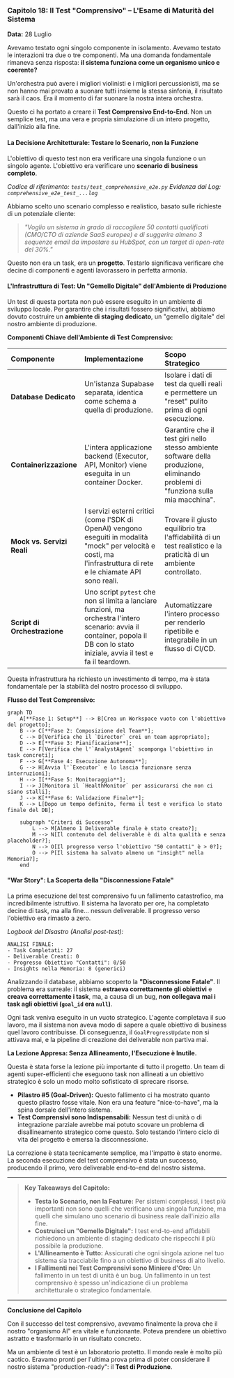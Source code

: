 ### **Capitolo 18: Il Test "Comprensivo" – L'Esame di Maturità del Sistema**

**Data:** 28 Luglio

Avevamo testato ogni singolo componente in isolamento. Avevamo testato le interazioni tra due o tre componenti. Ma una domanda fondamentale rimaneva senza risposta: **il sistema funziona come un organismo unico e coerente?**

Un'orchestra può avere i migliori violinisti e i migliori percussionisti, ma se non hanno mai provato a suonare tutti insieme la stessa sinfonia, il risultato sarà il caos. Era il momento di far suonare la nostra intera orchestra.

Questo ci ha portato a creare il **Test Comprensivo End-to-End**. Non un semplice test, ma una vera e propria simulazione di un intero progetto, dall'inizio alla fine.

#### **La Decisione Architetturale: Testare lo Scenario, non la Funzione**

L'obiettivo di questo test non era verificare una singola funzione o un singolo agente. L'obiettivo era verificare uno **scenario di business completo**.

*Codice di riferimento: `tests/test_comprehensive_e2e.py`*
*Evidenza dai Log: `comprehensive_e2e_test_...log`*

Abbiamo scelto uno scenario complesso e realistico, basato sulle richieste di un potenziale cliente:

> *"Voglio un sistema in grado di raccogliere 50 contatti qualificati (CMO/CTO di aziende SaaS europee) e di suggerire almeno 3 sequenze email da impostare su HubSpot, con un target di open-rate del 30%."*

Questo non era un task, era un **progetto**. Testarlo significava verificare che decine di componenti e agenti lavorassero in perfetta armonia.

#### **L'Infrastruttura di Test: Un "Gemello Digitale" dell'Ambiente di Produzione**

Un test di questa portata non può essere eseguito in un ambiente di sviluppo locale. Per garantire che i risultati fossero significativi, abbiamo dovuto costruire un **ambiente di staging dedicato**, un "gemello digitale" del nostro ambiente di produzione.

**Componenti Chiave dell'Ambiente di Test Comprensivo:**

| Componente | Implementazione | Scopo Strategico |
| :--- | :--- | :--- |
| **Database Dedicato** | Un'istanza Supabase separata, identica come schema a quella di produzione. | Isolare i dati di test da quelli reali e permettere un "reset" pulito prima di ogni esecuzione. |
| **Containerizzazione** | L'intera applicazione backend (Executor, API, Monitor) viene eseguita in un container Docker. | Garantire che il test giri nello stesso ambiente software della produzione, eliminando problemi di "funziona sulla mia macchina". |
| **Mock vs. Servizi Reali** | I servizi esterni critici (come l'SDK di OpenAI) vengono eseguiti in modalità "mock" per velocità e costi, ma l'infrastruttura di rete e le chiamate API sono reali. | Trovare il giusto equilibrio tra l'affidabilità di un test realistico e la praticità di un ambiente controllato. |
| **Script di Orchestrazione** | Uno script `pytest` che non si limita a lanciare funzioni, ma orchestra l'intero scenario: avvia il container, popola il DB con lo stato iniziale, avvia il test e fa il teardown. | Automatizzare l'intero processo per renderlo ripetibile e integrabile in un flusso di CI/CD. |

Questa infrastruttura ha richiesto un investimento di tempo, ma è stata fondamentale per la stabilità del nostro processo di sviluppo.

**Flusso del Test Comprensivo:**

```mermaid
graph TD
    A[**Fase 1: Setup**] --> B[Crea un Workspace vuoto con l'obiettivo del progetto];
    B --> C[**Fase 2: Composizione del Team**];
    C --> D[Verifica che il `Director` crei un team appropriato];
    D --> E[**Fase 3: Pianificazione**];
    E --> F[Verifica che l'`AnalystAgent` scomponga l'obiettivo in task concreti];
    F --> G[**Fase 4: Esecuzione Autonoma**];
    G --> H[Avvia l'`Executor` e lo lascia funzionare senza interruzioni];
    H --> I[**Fase 5: Monitoraggio**];
    I --> J[Monitora il `HealthMonitor` per assicurarsi che non ci siano stalli];
    J --> K[**Fase 6: Validazione Finale**];
    K --> L[Dopo un tempo definito, ferma il test e verifica lo stato finale del DB];

    subgraph "Criteri di Successo"
        L --> M[Almeno 1 Deliverable finale è stato creato?];
        M --> N[Il contenuto del deliverable è di alta qualità e senza placeholder?];
        N --> O[Il progresso verso l'obiettivo "50 contatti" è > 0?];
        O --> P[Il sistema ha salvato almeno un "insight" nella Memoria?];
    end
```

#### **"War Story": La Scoperta della "Disconnessione Fatale"**

La prima esecuzione del test comprensivo fu un fallimento catastrofico, ma incredibilmente istruttivo. Il sistema ha lavorato per ore, ha completato decine di task, ma alla fine... nessun deliverable. Il progresso verso l'obiettivo era rimasto a zero.

*Logbook del Disastro (Analisi post-test):*
```
ANALISI FINALE:
- Task Completati: 27
- Deliverable Creati: 0
- Progresso Obiettivo "Contatti": 0/50
- Insights nella Memoria: 8 (generici)
```
Analizzando il database, abbiamo scoperto la **"Disconnessione Fatale"**. Il problema era surreale: il sistema **estraeva correttamente gli obiettivi** e **creava correttamente i task**, ma, a causa di un bug, **non collegava mai i task agli obiettivi (`goal_id` era `null`)**.

Ogni task veniva eseguito in un vuoto strategico. L'agente completava il suo lavoro, ma il sistema non aveva modo di sapere a quale obiettivo di business quel lavoro contribuisse. Di conseguenza, il `GoalProgressUpdate` non si attivava mai, e la pipeline di creazione dei deliverable non partiva mai.

**La Lezione Appresa: Senza Allineamento, l'Esecuzione è Inutile.**

Questa è stata forse la lezione più importante di tutto il progetto. Un team di agenti super-efficienti che eseguono task non allineati a un obiettivo strategico è solo un modo molto sofisticato di sprecare risorse.

*   **Pilastro #5 (Goal-Driven):** Questo fallimento ci ha mostrato quanto questo pilastro fosse vitale. Non era una feature "nice-to-have", ma la spina dorsale dell'intero sistema.
*   **Test Comprensivi sono Indispensabili:** Nessun test di unità o di integrazione parziale avrebbe mai potuto scovare un problema di disallineamento strategico come questo. Solo testando l'intero ciclo di vita del progetto è emersa la disconnessione.

La correzione è stata tecnicamente semplice, ma l'impatto è stato enorme. La seconda esecuzione del test comprensivo è stata un successo, producendo il primo, vero deliverable end-to-end del nostro sistema.

---
> **Key Takeaways del Capitolo:**
>
> *   **Testa lo Scenario, non la Feature:** Per sistemi complessi, i test più importanti non sono quelli che verificano una singola funzione, ma quelli che simulano uno scenario di business reale dall'inizio alla fine.
> *   **Costruisci un "Gemello Digitale":** I test end-to-end affidabili richiedono un ambiente di staging dedicato che rispecchi il più possibile la produzione.
> *   **L'Allineamento è Tutto:** Assicurati che ogni singola azione nel tuo sistema sia tracciabile fino a un obiettivo di business di alto livello.
> *   **I Fallimenti nei Test Comprensivi sono Miniere d'Oro:** Un fallimento in un test di unità è un bug. Un fallimento in un test comprensivo è spesso un'indicazione di un problema architetturale o strategico fondamentale.
---

**Conclusione del Capitolo**

Con il successo del test comprensivo, avevamo finalmente la prova che il nostro "organismo AI" era vitale e funzionante. Poteva prendere un obiettivo astratto e trasformarlo in un risultato concreto.

Ma un ambiente di test è un laboratorio protetto. Il mondo reale è molto più caotico. Eravamo pronti per l'ultima prova prima di poter considerare il nostro sistema "production-ready": il **Test di Produzione**.
